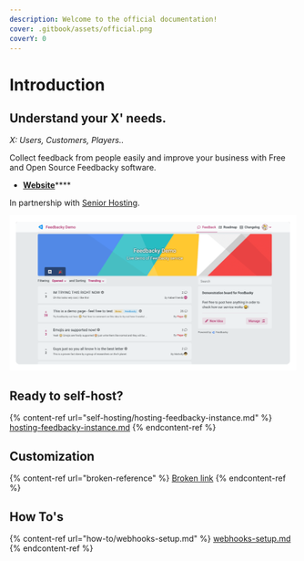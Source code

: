 ```yaml
---
description: Welcome to the official documentation!
cover: .gitbook/assets/official.png
coverY: 0
---
```


# Introduction

## Understand your X' needs.

_X: Users, Customers, Players.._

Collect feedback from people easily and improve your business with Free and Open Source Feedbacky software.

* [**Website**](https://feedbacky.net)****

In partnership with [Senior Hosting](project-overview/senior-hosting.md).

![Demo Board](<.gitbook/assets/image (1).png>)

## Ready to self-host?

{% content-ref url="self-hosting/hosting-feedbacky-instance.md" %}
[hosting-feedbacky-instance.md](self-hosting/hosting-feedbacky-instance.md)
{% endcontent-ref %}

## Customization

{% content-ref url="broken-reference" %}
[Broken link](broken-reference)
{% endcontent-ref %}

## How To's

{% content-ref url="how-to/webhooks-setup.md" %}
[webhooks-setup.md](how-to/webhooks-setup.md)
{% endcontent-ref %}
